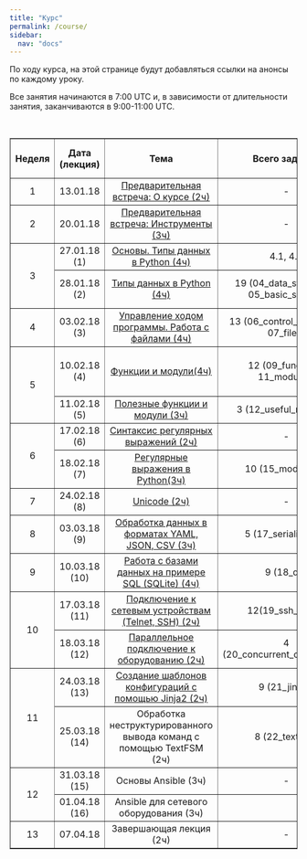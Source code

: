 ```yaml
---
title: "Курс"
permalink: /course/
sidebar:
  nav: "docs"
---
```


По ходу курса, на этой странице будут добавляться ссылки на анонсы по каждому уроку.

Все занятия начинаются в 7:00 UTC и, в зависимости от длительности занятия, заканчиваются в 9:00-11:00 UTC.

<br>

<table border="1" cellpadding="4" cellspacing="0">
 <tr>
    <th align="center">Неделя</th>
    <th align="center">Дата (лекция)</th>
    <th align="center">Тема</th>
    <th align="center">Всего заданий</th>
    <th align="center">Минимум заданий для сертификата</th>
    <th align="center">Финальный срок сдачи</th>
 </tr>
 <tr>
    <td align="center">1</td>
    <td align="center">13.01.18</td>
    <td align="center"><a href="https://pyneng.github.io/pyneng-4/welcome/">Предварительная встреча: О курсе (2ч)</a></td>
    <td align="center">-</td>
    <td align="center">-</td>
    <td align="center">-</td>
 </tr>
 <tr>
    <td align="center">2</td>
    <td align="center">20.01.18</td>
    <td align="center"><a href="https://pyneng.github.io/pyneng-4/tools/">Предварительная встреча: Инструменты (3ч)</a></td>
    <td align="center">-</td>
    <td align="center">-</td>
    <td align="center">-</td>
 </tr>
 <tr>
    <td rowspan="2" align="center">3</td>
    <td align="center">27.01.18 (1)</td>
    <td align="center"><a href="https://pyneng.github.io/pyneng-4/day1/">Основы. Типы данных в Python (4ч)</a></td>
    <td align="center">4.1, 4.2</td>
    <td align="center">4.1, 4.2</td>
    <td align="center">19.02.18</td>
 </tr>
 <tr>
    <td align="center">28.01.18 (2)</td>
    <td align="center"><a href="https://pyneng.github.io/pyneng-4/day2/">Типы данных в Python (4ч)</a></td>
    <td align="center">19 (04_data_structures, 05_basic_scripts)</td>
    <td align="center">4.3, 4.6, 5.1, 5.1a, 5.2, 5.2a</td>
    <td align="center">19.02.18</td>
 </tr>
 <tr>
    <td align="center">4</td>
    <td align="center">03.02.18 (3)</td>
    <td align="center"><a href="https://pyneng.github.io/pyneng-4/day3/">Управление ходом программы. Работа с файлами (4ч) </a></td>
    <td align="center">13 (06_control_structures, 07_files)</td>
    <td align="center">6.1, 6.2, 6.3, 7.1, 7.2, 7.3</td>
    <td align="center">26.02.18</td>
 </tr>
 <tr>
    <td rowspan="2" align="center">5</td>
    <td align="center">10.02.18 (4)</td>
    <td align="center"><a href="https://pyneng.github.io/pyneng-4/day4/">Функции и модули(4ч)</a></td>
    <td align="center">12 (09_functions, 11_modules)</td>
    <td align="center">9.1, 9.1a, 9.2, 9.2a, 9.3, 11.1, 11.2, 11.2a</td>
    <td align="center">05.03.18</td>
 </tr>
 <tr>
    <td align="center">11.02.18 (5)</td>
    <td align="center"><a href="https://pyneng.github.io/pyneng-4/day5/">Полезные функции и модули (3ч)</a></td>
    <td align="center">3 (12_useful_modules)</td>
    <td align="center">12.1</td>
    <td align="center">05.03.18</td>
 </tr>
 <tr>
    <td rowspan="2" align="center">6</td>
    <td align="center">17.02.18 (6)</td>
    <td align="center"><a href="https://pyneng.github.io/pyneng-4/day6/">Синтаксис регулярных выражений (2ч)</a></td>
    <td align="center">-</td>
    <td align="center">-</td>
    <td align="center">-</td>
 </tr>
 <tr>
    <td align="center">18.02.18 (7)</td>
    <td align="center"><a href="https://pyneng.github.io/pyneng-4/day7/">Регулярные выражения в Python(3ч)</a></td>
    <td align="center">10 (15_module_re)</td>
    <td align="center">15.1, 15.2, 15.3, 15.4</td>
    <td align="center">12.03.18</td>
 </tr>
 <tr>
    <td align="center">7</td>
    <td align="center">24.02.18 (8)</td>
    <td align="center"><a href="https://pyneng.github.io/pyneng-4/day8/">Unicode (2ч)</a></td>
    <td align="center">-</td>
    <td align="center">-</td>
    <td align="center">-</td>
 </tr>
 <tr>
    <td align="center">8</td>
    <td align="center">03.03.18 (9)</td>
    <td align="center"><a href="https://pyneng.github.io/pyneng-4/day9/">Обработка данных в форматах YAML, JSON, CSV (3ч)</a></td>
    <td align="center">5 (17_serialization)</td>
    <td align="center">17.1, 17.2, 17.2a</td>
    <td align="center">26.03.18</td>
 </tr>
 <tr>
    <td align="center">9</td>
    <td align="center">10.03.18 (10)</td>
    <td align="center"><a href="https://pyneng.github.io/pyneng-4/day10/">Работа с базами данных на примере SQL (SQLite) (4ч)</a></td>
    <td align="center">9 (18_db)</td>
    <td align="center">18.1, 18.1a, 18.2, 18.2a</td>
    <td align="center">02.04.18</td>
 </tr>
 <tr>
    <td rowspan="2" align="center">10</td>
    <td align="center">17.03.18 (11)</td>
    <td align="center"><a href="https://pyneng.github.io/pyneng-4/day11">Подключение к сетевым устройствам (Telnet, SSH) (2ч)</a></td>
    <td align="center">12(19_ssh_telnet)</td>
    <td align="center">19.1, 19.1a, 19.2, 19.2a, 19.2b, 19.3</td>
    <td align="center">09.04.18</td>
 </tr>
 <tr>
    <td align="center">18.03.18 (12)</td>
    <td align="center"><a href="https://pyneng.github.io/pyneng-4/day12">Параллельное подключение к оборудованию (2ч)</a></td>
    <td align="center">4 (20_concurrent_connections)</td>
    <td align="center">20.2, 20.2a</td>
    <td align="center">09.04.18</td>
 </tr>
 <tr>
    <td rowspan="2" align="center">11</td>
    <td align="center">24.03.18 (13)</td>
    <td align="center"><a href="https://pyneng.github.io/pyneng-4/day13">Создание шаблонов конфигураций с помощью Jinja2 (2ч) </a></td>
    <td align="center">9 (21_jinja2)</td>
    <td align="center">21.1, 21.1a, 21.2, 21.3</td>
    <td align="center">16.04.18</td>
 </tr>
 <tr>
    <td align="center">25.03.18 (14)</td>
    <td align="center">Обработка неструктурированного вывода команд с помощью TextFSM (2ч) </td>
    <td align="center">8 (22_textfsm)</td>
    <td align="center">22.1, 22.1a, 22.2, 22.3, 22.4</td>
    <td align="center">16.04.18</td>
 </tr>
 <tr>
    <td rowspan="2" align="center">12</td>
    <td align="center">31.03.18 (15)</td>
    <td align="center">Основы Ansible (3ч) </td>
    <td align="center">-</td>
    <td align="center">-</td>
    <td align="center">-</td>
 </tr>
 <tr>
    <td align="center">01.04.18 (16)</td>
    <td align="center">Ansible для сетевого оборудования (3ч) </td>
    <td align="center"></td>
    <td align="center"></td>
    <td align="center">23.04.18</td>
 </tr>
 <tr>
    <td align="center">13</td>
    <td align="center">07.04.18</td>
    <td align="center">Завершающая лекция (2ч) </td>
    <td align="center">-</td>
    <td align="center">-</td>
    <td align="center">-</td>
 </tr>
</table>


